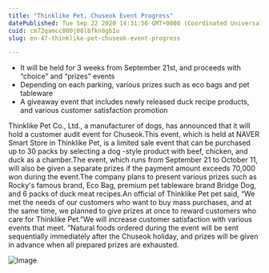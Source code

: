 ```yaml
---
title: "Thinklike Pet, Chuseok Event Progress"
datePublished: Tue Sep 22 2020 14:31:56 GMT+0000 (Coordinated Universal Time)
cuid: cm72qamcc000j08lbfkn8gb1u
slug: en-47-thinklike-pet-chuseok-event-progress

---
```



- It will be held for 3 weeks from September 21st, and proceeds with “choice” and “prizes” events
- Depending on each parking, various prizes such as eco bags and pet tableware
- A giveaway event that includes newly released duck recipe products, and various customer satisfaction promotion

Thinklike Pet Co., Ltd., a manufacturer of dogs, has announced that it will hold a customer audit event for Chuseok.This event, which is held at NAVER Smart Store in Thinklike Pet, is a limited sale event that can be purchased up to 30 packs by selecting a dog -style product with beef, chicken, and duck as a chamber.The event, which runs from September 21 to October 11, will also be given a separate prizes if the payment amount exceeds 70,000 won during the event.The company plans to present various prizes such as Rocky's famous brand, Eco Bag, premium pet tableware brand Bridge Dog, and 6 packs of duck meat recipes.An official of Thinklike Pet pet said, “We met the needs of our customers who want to buy mass purchases, and at the same time, we planned to give prizes at once to reward customers who care for Thinklike Pet.”We will increase customer satisfaction with various events that meet. ”Natural foods ordered during the event will be sent sequentially immediately after the Chuseok holiday, and prizes will be given in advance when all prepared prizes are exhausted.

![Image](https://cdn.hashnode.com/res/hashnode/image/upload/v1739414181778/17ab5567-6b08-4d7a-a92b-3b48328f5847.jpeg)